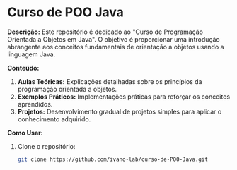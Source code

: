 # Curso de POO Java

**Descrição:**
Este repositório é dedicado ao "Curso de Programação Orientada a Objetos em Java". O objetivo é proporcionar uma introdução abrangente aos conceitos fundamentais de orientação a objetos usando a linguagem Java.

**Conteúdo:**
1. **Aulas Teóricas:** Explicações detalhadas sobre os princípios da programação orientada a objetos.
2. **Exemplos Práticos:** Implementações práticas para reforçar os conceitos aprendidos.
3. **Projetos:** Desenvolvimento gradual de projetos simples para aplicar o conhecimento adquirido.

**Como Usar:**
1. Clone o repositório:
   ```bash
   git clone https://github.com/ivano-lab/curso-de-POO-Java.git
